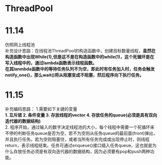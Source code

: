 # ThreadPool
 
# 11.14
仿照网上线程池  
补充设计思路：在线程池ThreadPool的构造函数中，创建目标数量线程，**虽然在构造函数中出现While(1),但是这不是在构造函数中的while(1)，这个死循环是在写入线程中的，通过lambda函数表示线程函数。**  
**在其lanmbda函数中的等待任务队列不为空，即此时有任务加入时，任务会触发notify_one()，那么wait()将从阻塞变成不阻塞，然后程序向下执行任务。**  
# 11.15  
补充编码思路：
  1.需要如下关键的变量  
    **1. 互斥锁
      2. 条件变量
      3. 存放线程的vector
      4. 存放任务的queue(必须是具有双向迭代器的数据结构)**  
  2. 程序开始，通过输入的数字决定线程池的大小，每个线程中需要一个死循环来不停的判断任务queue是否为空，若不为空则从任务queue的最前面(front)弹出，并且执行任务。若为空则阻塞住，或者当所有任务完成或出现停止时，则线程return，表示线程结束。任务可通过enqueue()接口插入任务queue，这也就是为什么存放任务必须是有双向迭代器的数据结构，因为必须要有pop和push两种功能。
      
      
